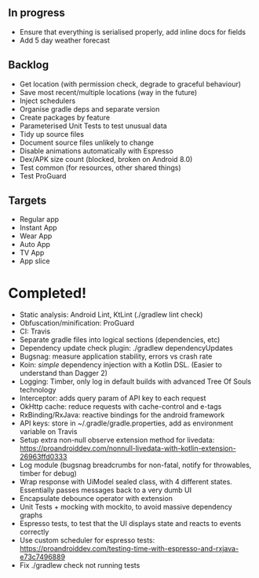 ## In progress

- Ensure that everything is serialised properly, add inline docs for fields
- Add 5 day weather forecast


## Backlog
- Get location (with permission check, degrade to graceful behaviour)
- Save most recent/multiple locations (way in the future)
- Inject schedulers
- Organise gradle deps and separate version
- Create packages by feature
- Parameterised Unit Tests to test unusual data
- Tidy up source files
- Document source files unlikely to change
- Disable animations automatically with Espresso
- Dex/APK size count (blocked, broken on Android 8.0)
- Test common (for resources, other shared things)
- Test ProGuard

## Targets
- Regular app
- Instant App
- Wear App
- Auto App
- TV App
- App slice

# Completed!
- Static analysis: Android Lint, KtLint (./gradlew lint check)
- Obfuscation/minification: ProGuard
- CI: Travis
- Separate gradle files into logical sections (dependencies, etc)
- Dependency update check plugin: ./gradlew dependencyUpdates
- Bugsnag: measure application stability, errors vs crash rate
- Koin: _simple_ dependency injection with a Kotlin DSL. (Easier to understand than Dagger 2)
- Logging: Timber, only log in default builds with advanced Tree Of Souls technology
- Interceptor: adds query param of API key to each request
- OkHttp cache: reduce requests with cache-control and e-tags
- RxBinding/RxJava: reactive bindings for the android framework
- API keys: store in ~/.gradle/gradle.properties, add as environment variable on Travis
- Setup extra non-null observe extension method for livedata: https://proandroiddev.com/nonnull-livedata-with-kotlin-extension-26963ffd0333
- Log module (bugsnag breadcrumbs for non-fatal, notify for throwables, timber for debug)
- Wrap response with UiModel sealed class, with 4 different states. Essentially passes messages back to a very dumb UI
- Encapsulate debounce operator with extension
- Unit Tests + mocking with mockito, to avoid massive dependency graphs
- Espresso tests, to test that the UI displays state and reacts to events correctly
- Use custom scheduler for espresso tests: https://proandroiddev.com/testing-time-with-espresso-and-rxjava-e73c7496889
- Fix ./gradlew check not running tests


